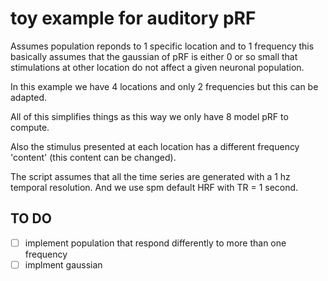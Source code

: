 # toy example for auditory pRF

Assumes population reponds to 1 specific location and to 1 frequency this basically assumes that the gaussian of pRF is either 0 or so small that stimulations at other location do not affect a given neuronal population.

In this example we have 4 locations and only 2 frequencies but this can be adapted.

All of this simplifies things as this way we only have 8 model pRF to compute.

Also the stimulus presented at each location has a different frequency 'content' (this content can be changed).

The script assumes that all the time series are generated with a 1 hz temporal resolution. And we use spm default HRF with TR = 1 second.

## TO DO
- [ ] implement population that respond differently to more than one frequency
- [ ] implment gaussian
